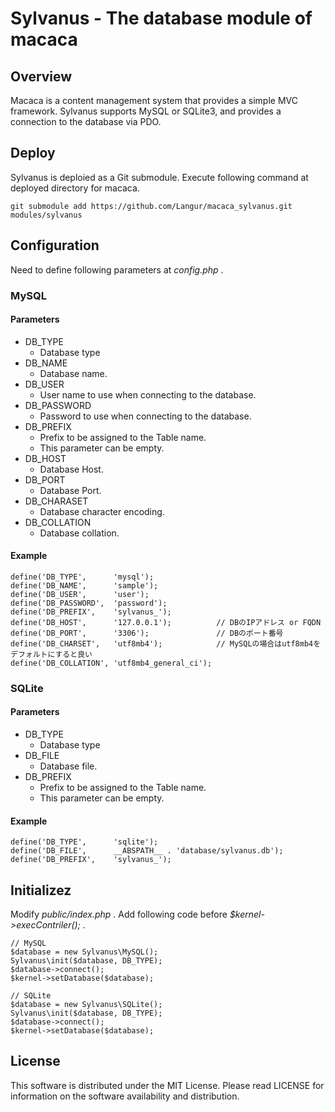 # Sylvanus - The database module of macaca

## Overview
Macaca is a content management system that provides a simple MVC framework.
Sylvanus supports MySQL or SQLite3, and provides a connection to the database via PDO.

## Deploy
Sylvanus is deploied as a Git submodule.
Execute following command at deployed directory for macaca.

```
git submodule add https://github.com/Langur/macaca_sylvanus.git modules/sylvanus
```

## Configuration
Need to define following parameters at *config.php* .
### MySQL
#### Parameters
- DB_TYPE
    - Database type
- DB_NAME
    - Database name.
- DB_USER
    - User name to use when connecting to the database.
- DB_PASSWORD
    - Password to use when connecting to the database.
- DB_PREFIX
    - Prefix to be assigned to the Table name.
    - This parameter can be empty.
- DB_HOST
    - Database Host.
- DB_PORT
    - Database Port.
- DB_CHARASET
    - Database character encoding.
- DB_COLLATION
    - Database collation.
#### Example

```
define('DB_TYPE',      'mysql');
define('DB_NAME',      'sample');
define('DB_USER',      'user');
define('DB_PASSWORD',  'password');
define('DB_PREFIX',    'sylvanus_');
define('DB_HOST',      '127.0.0.1');          // DBのIPアドレス or FQDN
define('DB_PORT',      '3306');               // DBのポート番号
define('DB_CHARSET',   'utf8mb4');            // MySQLの場合はutf8mb4をデフォルトにすると良い
define('DB_COLLATION', 'utf8mb4_general_ci');
```

### SQLite
#### Parameters
- DB_TYPE
    - Database type
- DB_FILE
    - Database file.
- DB_PREFIX
    - Prefix to be assigned to the Table name.
    - This parameter can be empty.
#### Example

```
define('DB_TYPE',      'sqlite');
define('DB_FILE',      __ABSPATH__ . 'database/sylvanus.db');
define('DB_PREFIX',    'sylvanus_');
```

## Initializez
Modify *public/index.php* .
Add following code before *$kernel->execContriler();* .

```
// MySQL
$database = new Sylvanus\MySQL();
Sylvanus\init($database, DB_TYPE);
$database->connect();
$kernel->setDatabase($database);

// SQLite
$database = new Sylvanus\SQLite();
Sylvanus\init($database, DB_TYPE);
$database->connect();
$kernel->setDatabase($database);
```

## License
This software is distributed under the MIT License. Please read LICENSE for information on the software availability and distribution.
